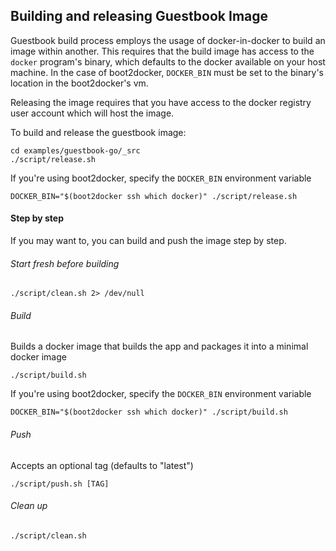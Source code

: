 ## Building and releasing Guestbook Image

Guestbook build process employs the usage of docker-in-docker to build an image within another. This requires that the build image has access to the `docker` program's binary, which defaults to the docker available on your host machine. In the case of boot2docker, `DOCKER_BIN` must be set to the binary's location in the boot2docker's vm.

Releasing the image requires that you have access to the docker registry user account which will host the image.

To build and release the guestbook image:

    cd examples/guestbook-go/_src
    ./script/release.sh

If you're using boot2docker, specify the `DOCKER_BIN` environment variable

    DOCKER_BIN="$(boot2docker ssh which docker)" ./script/release.sh

#### Step by step

If you may want to, you can build and push the image step by step.

###### Start fresh before building

    ./script/clean.sh 2> /dev/null

###### Build

Builds a docker image that builds the app and packages it into a minimal docker image

    ./script/build.sh

If you're using boot2docker, specify the `DOCKER_BIN` environment variable

    DOCKER_BIN="$(boot2docker ssh which docker)" ./script/build.sh

###### Push

Accepts an optional tag (defaults to "latest")

    ./script/push.sh [TAG]

###### Clean up

    ./script/clean.sh

